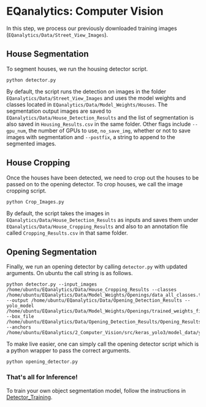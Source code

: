 # EQanalytics: Computer Vision
In this step, we process our previously downloaded training images (`EQanalytics/Data/Street_View_Images`).

## House Segmentation
To segment houses, we run the housing detector script.
```
python detector.py
```
By default, the script runs the detection on images in the folder `EQanalytics/Data/Street_View_Images` and uses the model weights and classes located in `EQanalytics/Data/Model_Weights/Houses`. The segmentation output images are saved to `EQanalytics/Data/House_Detection_Results` and the list of segmentation is also saved in `Housing_Results.csv` in the same folder. Other flags include `--gpu_num`, the number of GPUs to use, `no_save_img`, whether or not to save images with segmentation and  `--postfix`, a string to append to the segmented images.

## House Cropping
Once the houses have been detected, we need to crop out the houses to be passed on to the opening detector. To crop houses, we call the image cropping script.
```
python Crop_Images.py
```
By default, the script takes the images in `EQanalytics/Data/House_Detection_Results` as inputs and saves them under `EQanalytics/Data/House_Cropping_Results` and also to an annotation file called `Cropping_Results.csv` in that same folder. 

## Opening Segmentation

Finally, we run an opening detector by calling  `detector.py` with updated arguments. On ubuntu the call string is as follows.
```
python detector.py --input_images /home/ubuntu/EQanalytics/Data/House_Cropping_Results --classes /home/ubuntu/EQanalytics/Data/Model_Weights/Openings/data_all_classes.txt --output /home/ubuntu/EQanalytics/Data/Opening_Detection_Results --yolo_model /home/ubuntu/EQanalytics/Data/Model_Weights/Openings/trained_weights_final.h5 --box_file /home/ubuntu/EQanalytics/Data/Opening_Detection_Results/Opening_Results.csv --anchors /home/ubuntu/EQanalytics/2_Computer_Vision/src/keras_yolo3/model_data/yolo_anchors.txt
```
To make live easier, one can simply call the opening detector script which is a python wrapper to pass the correct arguments.
```
python opening_detector.py
```
### That's all for Inference!
To train your own object segmentation model, follow the instructions in [Detector_Training](/2_Computer_Vision/Detector_Training/).